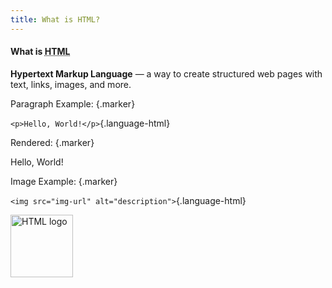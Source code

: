 ```yaml
---
title: What is HTML?
---
```


#### What is <abbr title="HyperText Markup Language">HTML</abbr>

**Hypertext Markup Language** — a way to create structured web pages with text, links, images, and more.

Paragraph Example: {.marker}  

`<p>Hello, World!</p>`{.language-html}

Rendered: {.marker}  

<p>Hello, World!</p>

Image Example: {.marker}  

`<img src="img-url" alt="description">`{.language-html}

<img src="/img/html.png" alt="HTML logo" width="100" height="100">